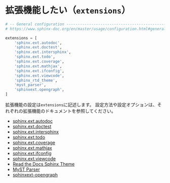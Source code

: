 # 拡張機能したい（``extensions``）

```python
# -- General configuration ---------------------------------------------------
# https://www.sphinx-doc.org/en/master/usage/configuration.html#general-configuration

extensions = [
    'sphinx.ext.autodoc',
    'sphinx.ext.doctest',
    'sphinx.ext.intersphinx',
    'sphinx.ext.todo',
    'sphinx.ext.coverage',
    'sphinx.ext.mathjax',
    'sphinx.ext.ifconfig',
    'sphinx.ext.viewcode',
    'sphinx_rtd_theme',
    'myst_parser',
    'sphinxext.opengraph',
]
```

拡張機能の設定は``extensions``に記述します。
設定方法や設定オプションは、それぞれの拡張機能のドキュメントを参照してください。

- [sphinx.ext.autodoc](https://www.sphinx-doc.org/en/master/usage/extensions/autodoc.html)
- [sphinx.ext.doctest](https://www.sphinx-doc.org/en/master/usage/extensions/doctest.html)
- [sphinx.ext.intersphinx](https://www.sphinx-doc.org/en/master/usage/extensions/intersphinx.html)
- [sphinx.ext.todo](https://www.sphinx-doc.org/en/master/usage/extensions/todo.html)
- [sphinx.ext.coverage](https://www.sphinx-doc.org/en/master/usage/extensions/coverage.html)
- [sphinx.ext.mathjax](https://www.sphinx-doc.org/en/master/usage/extensions/math.html#module-sphinx.ext.mathjax)
- [sphinx.ext.ifconfig](https://www.sphinx-doc.org/en/master/usage/extensions/ifconfig.html)
- [sphinx.ext.viewcode](https://www.sphinx-doc.org/en/master/usage/extensions/viewcode.html)
- [Read the Docs Sphinx Theme](https://sphinx-rtd-theme.readthedocs.io/en/stable/index.html)
- [MyST Parser](https://myst-parser.readthedocs.io/en/latest/index.html)
- [sphinxext-opengraph](https://sphinxext-opengraph.readthedocs.io/en/latest/)
